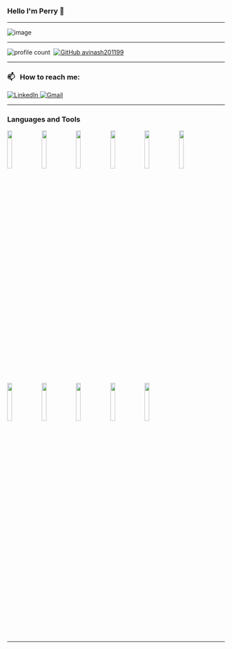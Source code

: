 ### Hello I'm Perry  👋 

-----

<p align="center">
 
![image](https://user-images.githubusercontent.com/61057666/169029838-74df663d-2e62-4d77-bdff-b43f7d63f00f.png)

</p>

-----

![profile count](https://komarev.com/ghpvc/?username=perryhoang2012&color=blue)&nbsp;
[![GitHub avinash201199](https://img.shields.io/github/followers/perryhoang2012?label=follow&style=social)](https://github.com/avinash201199)&nbsp;
<!--### 👨🏻‍💻 &nbsp;About Me-->

<!--💡 &nbsp; Hello everyone,I'm 2022 pass out graduate with BTech CSE. I enjoy collaborating with people on works of similar interest.-->

<!--🌱 &nbsp;I'm on track to help tech minds by sharing my expertise , resources and guidance.\-->
<!--✍️ &nbsp;Apart from technical interests, I like dancing,watching movies, reading novels, playing Chess and badminton.\-->
<!--💬 &nbsp;Feel free to reach out to me for general consulting, or discussions \-->
<!--✉️ &nbsp;You can email me at avinash201199@gmail.com. I'll try to respond as soon as possible!\-->

<!--### If my repository is helpful for you then [Nominate me for GitHub Star](https://stars.github.com/nominate/)-->

-----
### 📫 &nbsp; How to reach me:



<a href="https://www.linkedin.com/in/perryhoang2012/"><img alt="LinkedIn" src="https://img.shields.io/badge/linkedin%20-%230077B5.svg?&style=flat&logo=linkedin&logoColor=white"/>
<a href="mailto:hoanghuynh5555@gmail.com"><img alt="Gmail" src="https://img.shields.io/badge/Gmail-D14836?style=flat&logo=gmail&logoColor=white" /></a> &nbsp;

-----  

### Languages and Tools

<p>
 
 
  <code><img width="15%" src="https://www.vectorlogo.zone/logos/javascript/javascript-horizontal.svg"></code>
 <code><img width="15%" src="https://www.vectorlogo.zone/logos/reactjs/reactjs-ar21.svg"></code>
 <code><img width="15%" src="https://www.vectorlogo.zone/logos/w3_html5/w3_html5-ar21.svg"></code>
 <code><img width="15%" src="https://www.vectorlogo.zone/logos/w3_css/w3_css-ar21.svg"></code> <code><img width="15%" src="https://www.vectorlogo.zone/logos/js_redux/js_redux-ar21.svg"></code>
  <code><img width="15%" src="https://www.vectorlogo.zone/logos/java/java-horizontal.svg"></code>
  <code><img width="15%" src="https://www.vectorlogo.zone/logos/nodejs/nodejs-horizontal.svg"></code>
  <code><img width="15%" src="https://www.vectorlogo.zone/logos/typescriptlang/typescriptlang-ar21.svg"></code>
  <code><img width="15%" src="https://www.vectorlogo.zone/logos/gitlab/gitlab-ar21.svg"></code>
  <code><img width="15%" src="https://www.vectorlogo.zone/logos/github/github-ar21.svg"></code>
  <code><img width="15%" src="https://www.vectorlogo.zone/logos/git-scm/git-scm-ar21.svg"></code>

 
 -----
  
</p>

<br>




